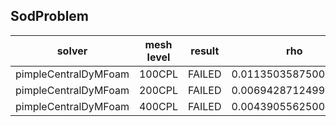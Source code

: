 SodProblem
---------------------

|solver|mesh level|result|rho|U |p |e |
|------|----------|------|---|--|--|--|
|pimpleCentralDyMFoam|100CPL|FAILED|0.011350358750000029|0.02352181584643645|0.010055713750000013|0.04477023374999997|
|pimpleCentralDyMFoam|200CPL|FAILED|0.006942871249999982|0.012804198406117883|0.005911611249999995|0.028192596249999972|
|pimpleCentralDyMFoam|400CPL|FAILED|0.004390556250000002|0.006956731389067815|0.003504138750000002|0.017970983749999957|
